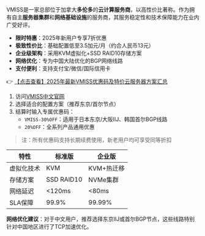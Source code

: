 

VMISS是一家总部位于加拿大**多伦多**的**云计算服务商**，以高性价比著称。作为拥有自主**服务器集群**和**网络基础设施**的服务商，其服务稳定性和技术保障能力在业内广受好评。

- **限时特惠**：2025年新用户专享7折优惠
- **极致性价比**：基础配置低至3.5加元/月（约合人民币13元）
- **企业级架构**：采用KVM虚拟化+SSD RAID10存储方案
- **网络优化**：专为中国大陆优化的BGP网络线路
- **支付便利**：支持支付宝/微信/国际信用卡


👉 [【点击查看】2025年最新VMISS优惠码及特价云服务器方案汇总](https://bit.ly/Vmiss)

1. 访问[VMISS中文官网](https://bit.ly/Vmiss)
2. 选择适合的配置方案（推荐东京/首尔节点）
3. 结算时输入专属优惠码：
   - `VMISS-30%OFF`：适用于日本东京/大阪IIJ、韩国首尔BGP线路
   - `20%OFF`：全系列产品通用优惠

> 注：所有优惠码支持长期续费使用，新老用户均可享受同等折扣

| 特性        | 标准版       | 企业版       |
|------------|-------------|-------------|
| 虚拟化技术  | KVM         | KVM+热迁移  |
| 存储方案    | SSD RAID10  | NVMe集群    |
| 网络延迟    | <120ms      | <80ms       |
| SLA保障    | 99.9%       | 99.99%      |

**网络优化建议**：对于中文用户，推荐选择东京IIJ或首尔BGP节点，这些线路特别针对中国地区进行了TCP加速优化。
